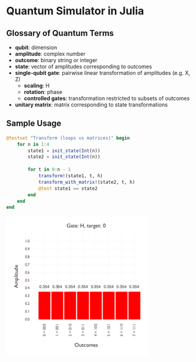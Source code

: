 # Quantum Simulator in Julia

## Glossary of Quantum Terms

* __qubit__: dimension
* __amplitude__: complex number
* __outcome__: binary string or integer
* __state__: vector of amplitudes corresponding to outcomes
* __single-qubit gate__: pairwise linear transformation of amplitudes (e.g. X, Z)
    * __scaling__: H
    * __rotation__: phase
    * __controlled gates__: transformation restricted to subsets of outcomes
* __unitary matrix__: matrix corresponding to state transformations

## Sample Usage
```julia
@testset "Transform (loops vs matrices)" begin
    for n in 1:4
        state1 = init_state(Int(n))
        state2 = init_state(Int(n))

        for t in 0:n - 1
            transform!(state1, t, h)
            transform_with_matrix!(state2, t, h)
            @test state1 == state2
        end
    end
end
```

![](img/transform.png)